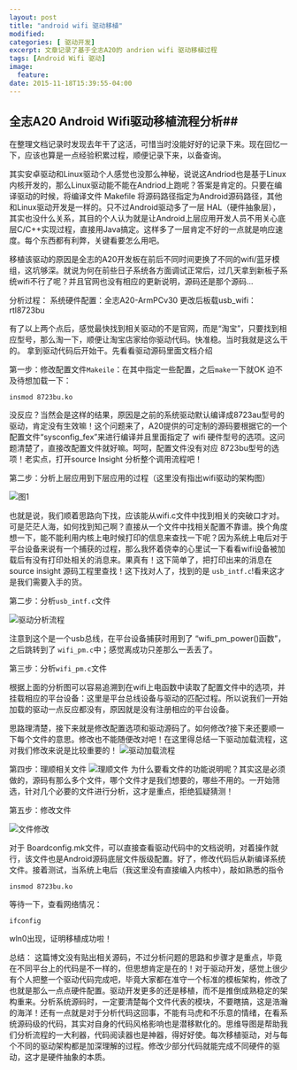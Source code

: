 ```yaml
---
layout: post
title: "android wifi 驱动移植"
modified:
categories: [ 驱动开发]
excerpt: 文章记录了基于全志A20的 andrion wifi 驱动移植过程
tags: [Android Wifi 驱动]
image:
  feature:
date: 2015-11-18T15:39:55-04:00
---
```


## 全志A20 Android Wifi驱动移植流程分析##

  在整理文档记录时发现去年干了这活，可惜当时没能好好的记录下来。现在回忆一下，应该也算是一点经验积累过程，顺便记录下来，以备查询。
  
  其实安卓驱动和Linux驱动个人感觉也没那么神秘，说说这Andriod也是基于Linux内核开发的，那么Linux驱动能不能在Andriod上跑呢？答案是肯定的。只要在编译驱动的时候，将编译文件 Makefile  将源码路径指定为Android源码路径，其他和Linux驱动开发是一样的。只不过Android驱动多了一层 HAL（硬件抽象层），其实也没什么关系，其目的个人认为就是让Android上层应用开发人员不用关心底层C/C++实现过程，直接用Java搞定。这样多了一层肯定不好的一点就是响应速度。每个东西都有利弊，关键看要怎么用吧。
  
  移植该驱动的原因是全志的A20开发板在前后不同时间更换了不同的wifi/蓝牙模组，这坑够深。就说为何在前些日子系统各方面调试正常后，过几天拿到新板子系统wifi不行了呢？并且官网也没有相应的更新说明，源码还是那个源码...
  
  分析过程：
  系统硬件配置：全志A20-ArmPCv30
  更改后板载usb_wifi：rtl8723bu
  
  有了以上两个点后，感觉最快找到相关驱动的不是官网，而是“淘宝”，只要找到相应型号，那么淘一下，顺便让淘宝店家给你驱动代码。快准稳。当时我就是这么干的。
  拿到驱动代码后开始干。先看看驱动源码里面文档介绍
  
  第一步：修改配置文件`Makeile`：在其中指定一些配置，之后`make`一下就OK
  迫不及待想加载一下：
  

```
insmod 8723bu.ko
```
没反应？当然会是这样的结果，原因是之前的系统驱动默认编译成8723au型号的驱动，肯定没有生效嘛！这个问题来了，A20提供的可定制的源码要根据它的一个配置文件“sysconfig_fex”来进行编译并且里面指定了 wifi 硬件型号的选项。这问题清楚了，直接改配置文件就好嘛。呵呵，配置文件没有对应 8723bu型号的选项！老实点，打开source Insight 分析整个调用流程吧！

第二步：分析上层应用到下层应用的过程（这里没有指出wifi驱动的架构图）

![图1](http://img.blog.csdn.net/20161016105225208)

也就是说，我们顺着思路向下找，应该能从wifi.c文件中找到相关的突破口才对。可是茫茫人海，如何找到知己啊？直接从一个文件中找相关配置不靠谱。换个角度想一下，能不能利用内核上电时候打印的信息来查找一下呢？因为系统上电后对于平台设备来说有一个捕获的过程，那么我怀着侥幸的心里试一下看看wifi设备被加载后有没有打印处相关的消息来。果真有！这下简单了，把打印出来的消息在 source insight 源码工程里查找！这下找对人了，找到的是 `usb_intf.c`!看来这才是我们需要入手的货。

第二步：分析`usb_intf.c`文件

![驱动分析流程](http://img.blog.csdn.net/20161016110341306)

注意到这个是一个usb总线，在平台设备捕获时用到了 “wifi_pm_power()函数”，之后跳转到了 `wifi_pm.c`中；感觉离成功只差那么一丢丢了。

第三步：分析`wifi_pm.c`文件

根据上面的分析图可以容易追溯到在wifi上电函数中读取了配置文件中的选项，并挂载相应的平台设备：这里是平台总线设备与驱动的匹配过程。所以说我们一开始加载的驱动一点反应都没有，原因就是没有注册相应的平台设备。

思路理清楚，接下来就是修改配置选项和驱动源码了。如何修改?接下来还要顺一下每个文件的意思。修改也不能随便改对吧！在这里得总结一下驱动加载流程，这对我们修改来说是比较重要的！
![驱动加载流程](http://img.blog.csdn.net/20161016112219688)

第四步：理顺相关文件
![理顺文件](http://img.blog.csdn.net/20161016111648733)
为什么要看文件的功能说明呢？其实这是必须做的，源码有那么多个文件，哪个文件才是我们想要的，哪些不用的。一开始筛选，针对几个必要的文件进行分析，这才是重点，拒绝狐疑猜测！

第五步：修改文件

![文件修改](http://img.blog.csdn.net/20161016111930981)

对于 Boardconfig.mk文件，可以直接查看驱动代码中的文档说明，对着操作就行，该文件也是Android源码底层文件版级配置。好了，修改代码后从新编译系统文件。接着测试，当系统上电后（我这里没有直接编入内核中），敲如熟悉的指令

```
insmod 8723bu.ko
```
等待一下，查看网络情况：

```
ifconfig
```
wln0出现，证明移植成功啦！


总结： 这篇博文没有贴出相关源码，不过分析问题的思路和步骤才是重点，毕竟在不同平台上的代码是不一样的，但思想肯定是在的！对于驱动开发，感觉上很少有个人把整一个驱动代码完成吧，毕竟大家都在准守一个标准的模板架构，修改了也就是那么一点点硬件配置。驱动开发更多的还是移植，而不是推倒成熟稳定的架构重来。分析系统源码时，一定要清楚每个文件代表的模块，不要瞎搞，这是浩瀚的海洋！还有一点就是对于分析代码这回事，不能有马虎和不乐意的情绪，在看系统源码级的代码，其实对自身的代码风格影响也是潜移默化的。思维导图是帮助我们分析流程的一大利器，代码阅读器也是神器，得好好使。每次移植驱动，对与每个不同的驱动架构都是加深理解的过程。修改少部分代码就能完成不同硬件的驱动，这才是硬件抽象的本质。

